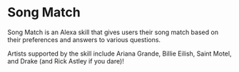 # Song Match

Song Match is an Alexa skill that gives users their song match based on their preferences and answers to various questions.

Artists supported by the skill include Ariana Grande, Billie Eilish, Saint Motel, and Drake (and Rick Astley if you dare)!

